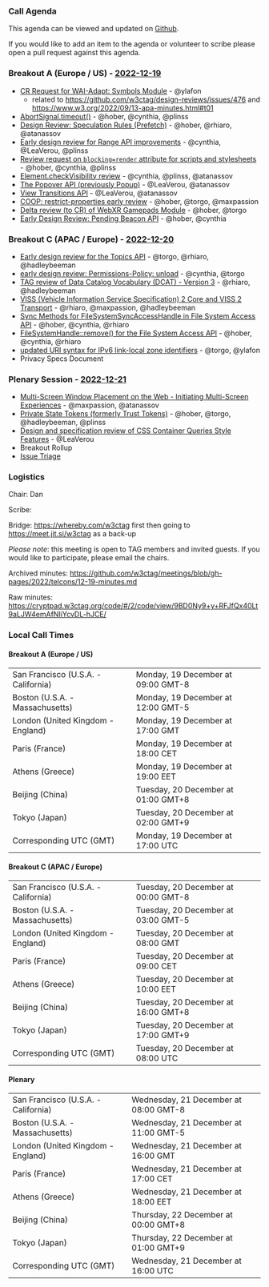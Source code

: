 ### Call Agenda

This agenda can be viewed and updated on [Github](https://github.com/w3ctag/meetings/blob/gh-pages/2022/telcons/12-19-agenda.md).

If you would like to add an item to the agenda or volunteer to scribe please open a pull request against this agenda.

### Breakout A (Europe / US) - [2022-12-19](https://www.timeanddate.com/worldclock/converter.html?iso=20221219T170000&p1=224&p2=43&p3=136&p4=195&p5=26&p6=33&p7=248&p8=235)

* [CR Request for WAI-Adapt: Symbols Module](https://github.com/w3c/transitions/issues/478) - @ylafon
  * related to https://github.com/w3ctag/design-reviews/issues/476 and https://www.w3.org/2022/09/13-apa-minutes.html#t01
* [AbortSignal.timeout()](https://github.com/w3ctag/design-reviews/issues/711) - @hober, @cynthia, @plinss
* [Design Review: Speculation Rules (Prefetch)](https://github.com/w3ctag/design-reviews/issues/721) - @hober, @rhiaro, @atanassov
* [Early design review for Range API improvements](https://github.com/w3ctag/design-reviews/issues/725) - @cynthia, @LeaVerou, @plinss
* [Review request on `blocking=render` attribute for scripts and stylesheets](https://github.com/w3ctag/design-reviews/issues/727) - @hober, @cynthia, @plinss
* [Element.checkVisibility review](https://github.com/w3ctag/design-reviews/issues/734) - @cynthia, @plinss, @atanassov
* [The Popover API (previously Popup)](https://github.com/w3ctag/design-reviews/issues/743) - @LeaVerou, @atanassov
* [View Transitions API](https://github.com/w3ctag/design-reviews/issues/748) - @LeaVerou, @atanassov
* [COOP: restrict-properties early review](https://github.com/w3ctag/design-reviews/issues/760) - @hober, @torgo, @maxpassion
* [Delta review (to CR) of WebXR Gamepads Module](https://github.com/w3ctag/design-reviews/issues/770) - @hober, @torgo
* [Early Design Review: Pending Beacon API](https://github.com/w3ctag/design-reviews/issues/776) - @hober, @cynthia

### Breakout C (APAC / Europe) - [2022-12-20](https://www.timeanddate.com/worldclock/converter.html?iso=20221220T080000&p1=224&p2=43&p3=136&p4=195&p5=26&p6=33&p7=248&p8=235)

* [Early design review for the Topics API](https://github.com/w3ctag/design-reviews/issues/726) - @torgo, @rhiaro, @hadleybeeman
* [early design review: Permissions-Policy: unload](https://github.com/w3ctag/design-reviews/issues/738) - @cynthia, @torgo
* [TAG review of Data Catalog Vocabulary (DCAT) - Version 3](https://github.com/w3ctag/design-reviews/issues/758) - @rhiaro, @hadleybeeman
* [VISS (Vehicle Information Service Specification) 2 Core and VISS 2 Transport](https://github.com/w3ctag/design-reviews/issues/768) - @rhiaro, @maxpassion, @hadleybeeman
* [Sync Methods for FileSystemSyncAccessHandle in File System Access API](https://github.com/w3ctag/design-reviews/issues/772) - @hober, @cynthia, @rhiaro
* [FileSystemHandle::remove() for the File System Access API](https://github.com/w3ctag/design-reviews/issues/773) - @hober, @cynthia, @rhiaro
* [updated URI syntax for IPv6 link-local zone identifiers](https://github.com/w3ctag/design-reviews/issues/774) - @torgo, @ylafon
* Privacy Specs Document

### Plenary Session - [2022-12-21](https://www.timeanddate.com/worldclock/converter.html?iso=20221221T160000&p1=224&p2=43&p3=136&p4=195&p5=26&p6=33&p7=248&p8=235)

* [Multi-Screen Window Placement on the Web - Initiating Multi-Screen Experiences](https://github.com/w3ctag/design-reviews/issues/767) - @maxpassion, @atanassov
* [Private State Tokens (formerly Trust Tokens)](https://github.com/w3ctag/design-reviews/issues/780) - @hober, @torgo, @hadleybeeman, @plinss
* [Design and specification review of CSS Container Queries Style Features](https://github.com/w3ctag/design-reviews/issues/787) - @LeaVerou
* Breakout Rollup
* [Issue Triage](https://github.com/w3ctag/design-reviews/issues?q=is%3Aissue+is%3Aopen+label%3A%22Progress%3A+untriaged%22)

### Logistics

Chair: Dan

Scribe:

Bridge: https://whereby.com/w3ctag first then going to https://meet.jit.si/w3ctag as a back-up

*Please note*: this meeting is open to TAG members and invited guests. If you would like to participate, please email the chairs.

Archived minutes: https://github.com/w3ctag/meetings/blob/gh-pages/2022/telcons/12-19-minutes.md

Raw minutes: https://cryptpad.w3ctag.org/code/#/2/code/view/9BD0Ny9+y+RFJfQx40Lt9aLJW4emAfNIiYcvDL-hJCE/


### Local Call Times

#### Breakout A (Europe / US)

<table>
<tr><td> San Francisco (U.S.A. - California) <td> Monday, 19 December at 09:00 GMT-8</td></tr>
<tr><td> Boston (U.S.A. - Massachusetts) <td> Monday, 19 December at 12:00 GMT-5</td></tr>
<tr><td> London (United Kingdom - England) <td> Monday, 19 December at 17:00 GMT</td></tr>
<tr><td> Paris (France) <td> Monday, 19 December at 18:00 CET</td></tr>
<tr><td> Athens (Greece) <td> Monday, 19 December at 19:00 EET</td></tr>
<tr><td> Beijing (China) <td> Tuesday, 20 December at 01:00 GMT+8</td></tr>
<tr><td> Tokyo (Japan) <td> Tuesday, 20 December at 02:00 GMT+9</td></tr>
<tr><td> Corresponding UTC (GMT) <td> Monday, 19 December at 17:00 UTC</td></tr>
</table>

#### Breakout C (APAC / Europe)

<table>
<tr><td> San Francisco (U.S.A. - California) <td> Tuesday, 20 December at 00:00 GMT-8</td></tr>
<tr><td> Boston (U.S.A. - Massachusetts) <td> Tuesday, 20 December at 03:00 GMT-5</td></tr>
<tr><td> London (United Kingdom - England) <td> Tuesday, 20 December at 08:00 GMT</td></tr>
<tr><td> Paris (France) <td> Tuesday, 20 December at 09:00 CET</td></tr>
<tr><td> Athens (Greece) <td> Tuesday, 20 December at 10:00 EET</td></tr>
<tr><td> Beijing (China) <td> Tuesday, 20 December at 16:00 GMT+8</td></tr>
<tr><td> Tokyo (Japan) <td> Tuesday, 20 December at 17:00 GMT+9</td></tr>
<tr><td> Corresponding UTC (GMT) <td> Tuesday, 20 December at 08:00 UTC</td></tr>
</table>

#### Plenary

<table>
<tr><td> San Francisco (U.S.A. - California) <td> Wednesday, 21 December at 08:00 GMT-8</td></tr>
<tr><td> Boston (U.S.A. - Massachusetts) <td> Wednesday, 21 December at 11:00 GMT-5</td></tr>
<tr><td> London (United Kingdom - England) <td> Wednesday, 21 December at 16:00 GMT</td></tr>
<tr><td> Paris (France) <td> Wednesday, 21 December at 17:00 CET</td></tr>
<tr><td> Athens (Greece) <td> Wednesday, 21 December at 18:00 EET</td></tr>
<tr><td> Beijing (China) <td> Thursday, 22 December at 00:00 GMT+8</td></tr>
<tr><td> Tokyo (Japan) <td> Thursday, 22 December at 01:00 GMT+9</td></tr>
<tr><td> Corresponding UTC (GMT) <td> Wednesday, 21 December at 16:00 UTC</td></tr>
</table>
